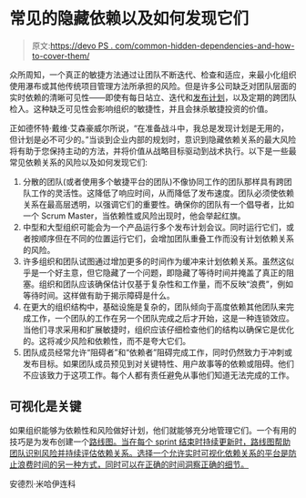 # 常见的隐藏依赖以及如何发现它们

> 原文:[https://devo PS . com/common-hidden-dependencies-and-how-to-cover-them/](https://devops.com/common-hidden-dependencies-and-how-to-uncover-them/)

众所周知，一个真正的敏捷方法通过让团队不断迭代、检查和适应，来最小化组织使用瀑布或其他传统项目管理方法所承担的风险。但是许多公司缺乏对团队层面的实时依赖的清晰可见性——即使有每日站立、迭代和[发布计划](https://agilebizconnect.files.wordpress.com/2013/09/releaseplan.jpg)，以及定期的跨团队检入。这种缺乏可见性会影响组织的敏捷性，并且会抹杀敏捷投资的价值。

正如德怀特·戴维·艾森豪威尔所说，“在准备战斗中，我总是发现计划是无用的，但计划是必不可少的。”当谈到企业内部的规划时，意识到隐藏依赖关系的最大风险将有助于您保持主动的方法，并将价值从战略目标驱动到战术执行。以下是一些最常见依赖关系的风险以及如何发现它们:

1.  分散的团队(或者使用多个敏捷平台的团队)不像协同工作的团队那样具有跨团队工作的灵活性。这降低了响应时间，从而降低了发布速度。团队必须使依赖关系在最高层透明，以强调它们的重要性。确保你的团队有一个倡导者，比如一个 Scrum Master，当依赖性或风险出现时，他会举起红旗。
2.  中型和大型组织可能会为一个产品运行多个发布计划会议。同时运行它们，或者按顺序但在不同的位置运行它们，会增加团队重叠工作而没有计划依赖关系的风险。
3.  许多组织和团队试图通过增加更多的时间作为缓冲来计划依赖关系。虽然这似乎是一个好主意，但它隐藏了一个问题，即隐藏了等待时间并掩盖了真正的阻塞。组织和团队应该确保估计仅基于复杂性和工作量，而不反映“浪费”，例如等待时间。这样做有助于揭示障碍是什么。
4.  在更大的组织结构中，基础设施是复杂的，团队倾向于高度依赖其他团队来完成工作，一个团队的工作在另一个团队完成之后才开始，这是一种连锁效应。当他们寻求采用和扩展敏捷时，组织应该仔细检查他们的结构以确保它是优化的。这将减少风险和依赖性，而不是夸大它们。
5.  团队成员经常允许“阻碍者”和“依赖者”阻碍完成工作，同时仍然致力于冲刺或发布目标。如果团队成员预见到对关键特性、用户故事等的依赖或阻碍。他们不应该致力于这项工作。每个人都有责任避免从事他们知道无法完成的工作。

## **可视化是关键**

如果组织能够为依赖性和风险做好计划，他们就能够充分地管理它们。一个有用的技巧是为发布创建一个[路线图。当在每个 sprint 结束时持续更新时，路线图帮助团队识别风险并持续评估依赖关系。选择一个允许实时可视化依赖关系的平台是防止浪费时间的另一种方式，同时可以在正确的时间洞察正确的细节。](https://agilebizconnect.files.wordpress.com/2013/09/roadmap.jpg)

安德烈·米哈伊连科